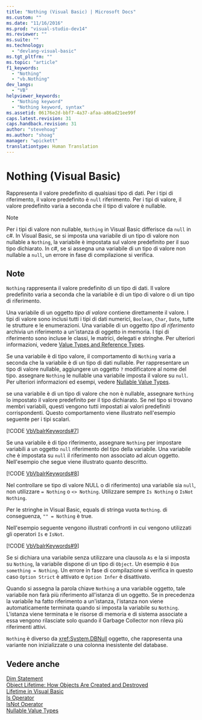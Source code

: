 ```yaml
---
title: "Nothing (Visual Basic) | Microsoft Docs"
ms.custom: ""
ms.date: "11/16/2016"
ms.prod: "visual-studio-dev14"
ms.reviewer: ""
ms.suite: ""
ms.technology: 
  - "devlang-visual-basic"
ms.tgt_pltfrm: ""
ms.topic: "article"
f1_keywords: 
  - "Nothing"
  - "vb.Nothing"
dev_langs: 
  - "VB"
helpviewer_keywords: 
  - "Nothing keyword"
  - "Nothing keyword, syntax"
ms.assetid: 06176e2d-bbf7-4a37-afaa-a86ad21ee99f
caps.latest.revision: 31
caps.handback.revision: 31
author: "stevehoag"
ms.author: "shoag"
manager: "wpickett"
translationtype: Human Translation
---
```

# Nothing (Visual Basic)
Rappresenta il valore predefinito di qualsiasi tipo di dati.  Per i tipi di riferimento, il valore predefinito è `null` riferimento.  Per i tipi di valore, il valore predefinito varia a seconda che il tipo di valore è nullable.  
  
> [!NOTE]
>  Per i tipi di valore non nullable, `Nothing` in Visual Basic differisce da  `null` in c\#.  In Visual Basic, se si imposta una variabile di un tipo di valore non nullable a `Nothing`, la variabile è impostata sul valore predefinito per il suo tipo dichiarato.  In c\#, se si assegna una variabile di un tipo di valore non nullable a `null`, un errore in fase di compilazione si verifica.  
  
## Note  
 `Nothing` rappresenta il valore predefinito di un tipo di dati.  Il valore predefinito varia a seconda che la variabile è di un tipo di valore o di un tipo di riferimento.  
  
 Una variabile di un oggetto *tipo di valore* contiene direttamente il valore.  I tipi di valore sono inclusi tutti i tipi di dati numerici, `Boolean`,  `Char`,  `Date`, tutte le strutture e le enumerazioni.  Una variabile di un oggetto *tipo di riferimento* archivia un riferimento a un'istanza di oggetto in memoria.  I tipi di riferimento sono incluse le classi, le matrici, delegati e stringhe.  Per ulteriori informazioni, vedere [Value Types and Reference Types](../../visual-basic/programming-guide/language-features/data-types/value-types-and-reference-types.md).  
  
 Se una variabile è di tipo valore, il comportamento di `Nothing` varia a seconda che la variabile è di un tipo di dati nullable.  Per rappresentare un tipo di valore nullable, aggiungere un oggetto `?` modificatore al nome del tipo.  assegnare `Nothing` le nullable una variabile imposta il valore su  `null`.  Per ulteriori informazioni ed esempi, vedere [Nullable Value Types](../../visual-basic/programming-guide/language-features/data-types/nullable-value-types.md).  
  
 se una variabile è di un tipo di valore che non è nullable, assegnare `Nothing` lo impostato il valore predefinito per il tipo dichiarato.  Se nel tipo si trovano membri variabili, questi vengono tutti impostati ai valori predefiniti corrispondenti.  Questo comportamento viene illustrato nell'esempio seguente per i tipi scalari.  
  
 [!CODE [VbVbalrKeywords#7](../CodeSnippet/VS_Snippets_VBCSharp/VbVbalrKeywords#7)]  
  
 Se una variabile è di tipo riferimento, assegnare `Nothing` per impostare variabili a un oggetto  `null` riferimento del tipo della variabile.  Una variabile che è impostata su `null` il riferimento non associato ad alcun oggetto.  Nell'esempio che segue viene illustrato quanto descritto.  
  
 [!CODE [VbVbalrKeywords#8](../CodeSnippet/VS_Snippets_VBCSharp/VbVbalrKeywords#8)]  
  
 Nel controllare se tipo di valore NULL o di riferimento\) una variabile sia `null`, non utilizzare  `= Nothing` o  `<> Nothing`.  Utilizzare sempre `Is Nothing` o  `IsNot Nothing`.  
  
 Per le stringhe in Visual Basic, equals di stringa vuota `Nothing`.  di conseguenza, `"" = Nothing` è true.  
  
 Nell'esempio seguente vengono illustrati confronti in cui vengono utilizzati gli operatori `Is` e `IsNot`.  
  
 [!CODE [VbVbalrKeywords#9](../CodeSnippet/VS_Snippets_VBCSharp/VbVbalrKeywords#9)]  
  
 Se si dichiara una variabile senza utilizzare una clausola `As` e la si imposta su `Nothing`, la variabile dispone di un tipo di `Object`.  Un esempio è `Dim something = Nothing`.  Un errore in fase di compilazione si verifica in questo caso `Option Strict` è attivato e  `Option Infer` è disattivato.  
  
 Quando si assegna la parola chiave `Nothing` a una variabile oggetto, tale variabile non farà più riferimento all'istanza di un oggetto.  Se in precedenza la variabile ha fatto riferimento a un'istanza, l'istanza non viene automaticamente terminata quando si imposta la variabile su `Nothing`.  L'istanza viene terminata e le risorse di memoria e di sistema associate a essa vengono rilasciate solo quando il Garbage Collector non rileva più riferimenti attivi.  
  
 `Nothing` è diverso da  <xref:System.DBNull> oggetto, che rappresenta una variante non inizializzate o una colonna inesistente del database.  
  
## Vedere anche  
 [Dim Statement](../../visual-basic/language-reference/statements/dim-statement.md)   
 [Object Lifetime: How Objects Are Created and Destroyed](../../visual-basic/programming-guide/language-features/objects-and-classes/object-lifetime-how-objects-are-created-and-destroyed.md)   
 [Lifetime in Visual Basic](../../visual-basic/programming-guide/language-features/declared-elements/lifetime.md)   
 [Is Operator](../../visual-basic/language-reference/operators/is-operator.md)   
 [IsNot Operator](../../visual-basic/language-reference/operators/isnot-operator.md)   
 [Nullable Value Types](../../visual-basic/programming-guide/language-features/data-types/nullable-value-types.md)
